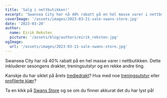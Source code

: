 ```yaml
---
title: 'Salg i nettbutikken!'
excerpt: 'Swansea City har nå 40% rabatt på en hel masse varer i nettbutikken. Dette inkluderer sesongens drakter, treningsutstyr og en rekke andre ting.'
coverImage: '/assets/images/2023-03-21-sale-swans-store.jpg'
date: '2023-03-20'
author:
  name: Eirik Reksten
  picture: '/assets/blog/authors/eirik_reksten.jpg'
ogImage:
  url: '/assets/images/2023-03-21-sale-swans-store.jpg'
---
```


Swansea City har nå 40% rabatt på en hel masse varer i nettbutikken. Dette inkluderer sesongens drakter, treningsutstyr og en rekke andre ting.

Kanskje du har siklet på årets [tredjedrakt](https://www.store.swanseacity.com/kit/replica-kit-202223/third/)? Hva med noe [treningsutstyr](https://www.store.swanseacity.com/trainingwear/trainingwear/adults/) eller [profilerte klær](https://www.store.swanseacity.com/leisurewear/leisure-wear/adults-leisure/)?

Ta en kikk på [Swans Store](https://www.store.swanseacity.com/) og se om du finner akkurat det du har lyst på!
